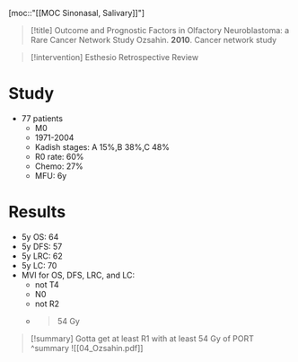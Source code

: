 [moc::"[[MOC Sinonasal, Salivary]]"]
>[!title]
> Outcome and Prognostic Factors in Olfactory Neuroblastoma: a Rare Cancer Network Study
> Ozsahin. **2010**. Cancer network study

>[!intervention]
> Esthesio Retrospective Review

# Study
- 77 patients 
	- M0
	- 1971-2004
	- Kadish stages: A 15%,B 38%,C 48%
	- R0 rate: 60%
	- Chemo: 27%
	- MFU: 6y

# Results
- 5y OS: 64
- 5y DFS: 57
- 5y LRC: 62
- 5y LC: 70
- MVI for OS, DFS, LRC, and LC: 
	- not T4
	- N0
	- not R2
	- > 54 Gy

>[!summary]
> Gotta get at least R1 with at least 54 Gy of PORT
>^summary
![[04_Ozsahin.pdf]]